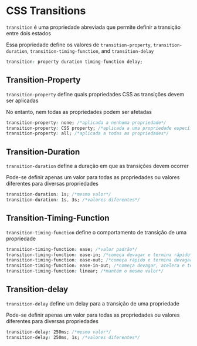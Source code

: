 # CSS Transitions

`transition` é uma propriedade abreviada que permite definir a transição entre dois estados

Essa propriedade define os valores de `transition-property`, `transition-duration`, `transition-timing-function`, and `transition-delay`

```css
transition: property duration timing-function delay;
```
## Transition-Property

`transition-property` define quais propriedades CSS as transições devem ser aplicadas

No entanto, nem todas as propriedades podem ser afetadas

```css
transition-property: none; /*aplicada a nenhuma propriedade*/
transition-property: CSS property; /*aplicada a uma propriedade específica*/
transition-property: all; /*aplicada a todas as propriedades*/
```

## Transition-Duration

`transition-duration` define a duração em que as transições devem ocorrer

Pode-se definir apenas um valor para todas as propriedades ou valores diferentes para diversas propriedades

```css
transition-duration: 1s; /*mesmo valor*/
transition-duration: 1s, 3s; /*valores diferentes*/
```

## Transition-Timing-Function

`transition-timing-function` define o comportamento de transição de uma propriedade

```css
transition-timing-function: ease; /*valor padrão*/
transition-timing-function: ease-in; /*começa devagar e termina rápido*/
transition-timing-function: ease-out; /*começa rápido e termina devagar*/
transition-timing-function: ease-in-out; /*começa devagar, acelera e termina devagar*/
transition-timing-function: linear; /*mantém o mesmo valor*/
```

## Transition-delay

`transition-delay` define um delay para a transição de uma propriedade

Pode-se definir apenas um valor para todas as propriedades ou valores diferentes para diversas propriedades

```css
transition-delay: 250ms; /*mesmo valor*/
transition-delay: 250ms, 1s; /*valores diferentes*/
```